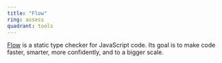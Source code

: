 ```yaml
---
title: "Flow"
ring: assess
quadrant: tools
---
```


[Flow](https://flow.org/) is a static type checker for JavaScript code. Its goal is to make code faster, smarter,
more confidently, and to a bigger scale.
